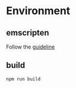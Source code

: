 # Environment

## emscripten

Follow the [guideline](https://emscripten.org/docs/getting_started/downloads.html)

## build

`npm run build`
